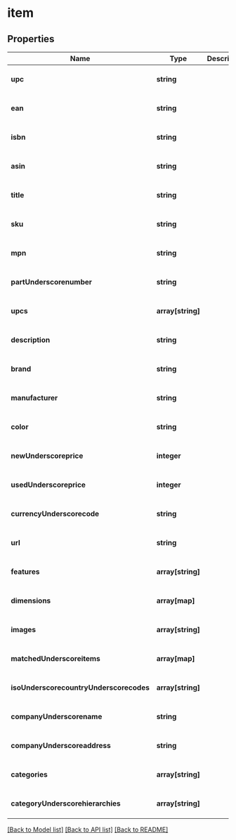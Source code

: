 # item

## Properties
Name | Type | Description | Notes
------------ | ------------- | ------------- | -------------
**upc** | **string** |  | [optional] [default to null]
**ean** | **string** |  | [optional] [default to null]
**isbn** | **string** |  | [optional] [default to null]
**asin** | **string** |  | [optional] [default to null]
**title** | **string** |  | [optional] [default to null]
**sku** | **string** |  | [optional] [default to null]
**mpn** | **string** |  | [optional] [default to null]
**partUnderscorenumber** | **string** |  | [optional] [default to null]
**upcs** | **array[string]** |  | [optional] [default to null]
**description** | **string** |  | [optional] [default to null]
**brand** | **string** |  | [optional] [default to null]
**manufacturer** | **string** |  | [optional] [default to null]
**color** | **string** |  | [optional] [default to null]
**newUnderscoreprice** | **integer** |  | [optional] [default to null]
**usedUnderscoreprice** | **integer** |  | [optional] [default to null]
**currencyUnderscorecode** | **string** |  | [optional] [default to null]
**url** | **string** |  | [optional] [default to null]
**features** | **array[string]** |  | [optional] [default to null]
**dimensions** | **array[map]** |  | [optional] [default to null]
**images** | **array[string]** |  | [optional] [default to null]
**matchedUnderscoreitems** | **array[map]** |  | [optional] [default to null]
**isoUnderscorecountryUnderscorecodes** | **array[string]** |  | [optional] [default to null]
**companyUnderscorename** | **string** |  | [optional] [default to null]
**companyUnderscoreaddress** | **string** |  | [optional] [default to null]
**categories** | **array[string]** |  | [optional] [default to null]
**categoryUnderscorehierarchies** | **array[string]** |  | [optional] [default to null]

[[Back to Model list]](../README.md#documentation-for-models) [[Back to API list]](../README.md#documentation-for-api-endpoints) [[Back to README]](../README.md)


